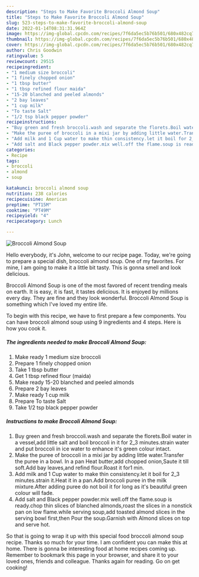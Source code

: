 ```yaml
---
description: "Steps to Make Favorite Broccoli Almond Soup"
title: "Steps to Make Favorite Broccoli Almond Soup"
slug: 523-steps-to-make-favorite-broccoli-almond-soup
date: 2022-01-14T08:31:31.964Z
image: https://img-global.cpcdn.com/recipes/7f6da5ec5b76b501/680x482cq70/broccoli-almond-soup-recipe-main-photo.jpg
thumbnail: https://img-global.cpcdn.com/recipes/7f6da5ec5b76b501/680x482cq70/broccoli-almond-soup-recipe-main-photo.jpg
cover: https://img-global.cpcdn.com/recipes/7f6da5ec5b76b501/680x482cq70/broccoli-almond-soup-recipe-main-photo.jpg
author: Chris Goodwin
ratingvalue: 5
reviewcount: 29515
recipeingredient:
- "1 medium size broccoli"
- "1 finely chopped onion"
- "1 tbsp butter"
- "1 tbsp refined flour maida"
- "15-20 blanched and peeled almonds"
- "2 bay leaves"
- "1 cup milk"
- "To taste Salt"
- "1/2 tsp black pepper powder"
recipeinstructions:
- "Buy green and fresh broccoli.wash and separate the florets.Boil water in a vessel,add little salt and boil broccoli in it for 2_3 minutes.strain water and put broccoli in ice water to enhance it&#39;s green colour intact."
- "Make the puree of broccoli in a mixi jar by adding little water.Transfer the puree in a bowl. In a pan Heat butter,add chopped onion,Saute it till soft.Add bay leaves,and refind flour.Roast it for1 min."
- "Add milk and 1 Cup water to make thin consistency.let it boil for 2_3 minutes.strain it.Heat it in a pan.Add broccoli puree in the milk mixture.After adding puree do not boil it for long as it&#39;s beautiful green colour will fade."
- "Add salt and Black pepper powder.mix well.off the flame.soup is ready.chop thin slices of blanched almonds,roast the slices in a nonstick pan on low flame.while serving soup,add toasted almond slices in the serving bowl first,then Pour the soup.Garnish with Almond slices on top and serve hot."
categories:
- Recipe
tags:
- broccoli
- almond
- soup

katakunci: broccoli almond soup 
nutrition: 238 calories
recipecuisine: American
preptime: "PT15M"
cooktime: "PT49M"
recipeyield: "4"
recipecategory: Lunch

---
```



![Broccoli Almond Soup](https://img-global.cpcdn.com/recipes/7f6da5ec5b76b501/680x482cq70/broccoli-almond-soup-recipe-main-photo.jpg)

Hello everybody, it's John, welcome to our recipe page. Today, we're going to prepare a special dish, broccoli almond soup. One of my favorites. For mine, I am going to make it a little bit tasty. This is gonna smell and look delicious.

Broccoli Almond Soup is one of the most favored of recent trending meals on earth. It is easy, it is fast, it tastes delicious. It is enjoyed by millions every day. They are fine and they look wonderful. Broccoli Almond Soup is something which I've loved my entire life.




To begin with this recipe, we have to first prepare a few components. You can have broccoli almond soup using 9 ingredients and 4 steps. Here is how you cook it.

<!--inarticleads1-->

##### The ingredients needed to make Broccoli Almond Soup:

1. Make ready 1 medium size broccoli
1. Prepare 1 finely chopped onion
1. Take 1 tbsp butter
1. Get 1 tbsp refined flour (maida)
1. Make ready 15-20 blanched and peeled almonds
1. Prepare 2 bay leaves
1. Make ready 1 cup milk
1. Prepare To taste Salt
1. Take 1/2 tsp black pepper powder




<!--inarticleads2-->

##### Instructions to make Broccoli Almond Soup:

1. Buy green and fresh broccoli.wash and separate the florets.Boil water in a vessel,add little salt and boil broccoli in it for 2_3 minutes.strain water and put broccoli in ice water to enhance it&#39;s green colour intact.
1. Make the puree of broccoli in a mixi jar by adding little water.Transfer the puree in a bowl. In a pan Heat butter,add chopped onion,Saute it till soft.Add bay leaves,and refind flour.Roast it for1 min.
1. Add milk and 1 Cup water to make thin consistency.let it boil for 2_3 minutes.strain it.Heat it in a pan.Add broccoli puree in the milk mixture.After adding puree do not boil it for long as it&#39;s beautiful green colour will fade.
1. Add salt and Black pepper powder.mix well.off the flame.soup is ready.chop thin slices of blanched almonds,roast the slices in a nonstick pan on low flame.while serving soup,add toasted almond slices in the serving bowl first,then Pour the soup.Garnish with Almond slices on top and serve hot.




So that is going to wrap it up with this special food broccoli almond soup recipe. Thanks so much for your time. I am confident you can make this at home. There is gonna be interesting food at home recipes coming up. Remember to bookmark this page in your browser, and share it to your loved ones, friends and colleague. Thanks again for reading. Go on get cooking!
